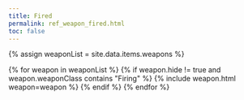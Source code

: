 ```yaml
---
title: Fired
permalink: ref_weapon_fired.html
toc: false
---
```


{% assign weaponList = site.data.items.weapons %}

{% for weapon in weaponList %}
{% if weapon.hide != true and weapon.weaponClass contains "Firing" %}
{% include weapon.html weapon=weapon %}
{% endif %}
{% endfor %}